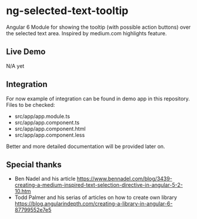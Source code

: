 # ng-selected-text-tooltip

Angular 6 Module for showing the tooltip (with possible action buttons) over the selected text area. Inspired by medium.com highlights feature.

## Live Demo
N/A yet

## Integration
For now example of integration can be found in demo app in this repository. 
Files to be checked:
- src/app/app.module.ts
- src/app/app.component.ts
- src/app/app.component.html
- src/app/app.component.less

Better and more detailed documentation will be provided later on.

## Special thanks
 - Ben Nadel and his article https://www.bennadel.com/blog/3439-creating-a-medium-inspired-text-selection-directive-in-angular-5-2-10.htm 
 - Todd Palmer and his serias of articles on how to create own library https://blog.angularindepth.com/creating-a-library-in-angular-6-87799552e7e5
